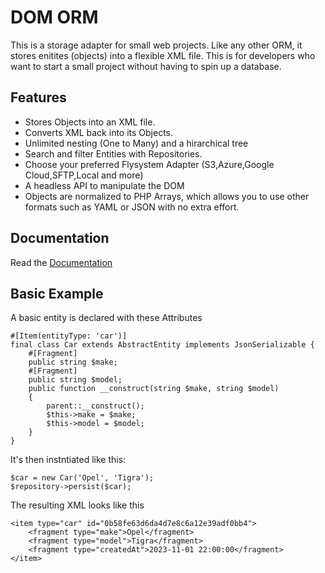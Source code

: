 
# DOM ORM

This is a storage adapter for small web projects. Like any other ORM, it stores enitites (objects) into a flexible XML file. This is for developers who want to start a small project without having to spin up a database.


## Features

- Stores Objects into an XML file.
- Converts XML back into its Objects.
- Unlimited nesting (One to Many) and a hirarchical tree
- Search and filter Entities with Repositories.
- Choose your preferred Flysystem Adapter (S3,Azure,Google Cloud,SFTP,Local and more) 
- A headless API to manipulate the DOM
- Objects are normalized to PHP Arrays, which allows you to use other formats such as YAML or JSON with no extra effort.


## Documentation

Read the [Documentation](https://linktodocumentation)


## Basic Example

A basic entity is declared with these Attributes 
```
#[Item(entityType: 'car')]
final class Car extends AbstractEntity implements JsonSerializable {
    #[Fragment]
    public string $make;
    #[Fragment]
    public string $model;
    public function __construct(string $make, string $model)
    {
        parent::__construct();
        $this->make = $make;
        $this->model = $model;
    }
}
```
It's then instntiated like this:
```
$car = new Car('Opel', 'Tigra');
$repository->persist($car);
```
The resulting XML looks like this
```
<item type="car" id="0b58fe63d6da4d7e8c6a12e39adf0bb4">
    <fragment type="make">Opel</fragment>
    <fragment type="model">Tigra</fragment>
    <fragment type="createdAt">2023-11-01 22:00:00</fragment>
</item>
```
